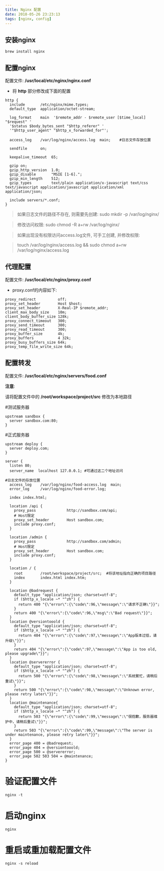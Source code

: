 ```yaml
---
title: Nginx 配置
date: 2018-05-26 23:23:13
tags: [nginx, config]
---
```


## 安装nginx

```shell
brew install nginx
```

## 配置nginx

配置文件: **/usr/local/etc/nginx/nginx.conf**

- 将 __http__ 部分修改成下面的配置

```nginx
http {
  include       /etc/nginx/mime.types;
  default_type  application/octet-stream;

  log_format    main  '$remote_addr - $remote_user [$time_local] "$request" '
  '$status $body_bytes_sent "$http_referer" '
  '"$http_user_agent" "$http_x_forwarded_for"';

  access_log    /var/log/nginx/access.log  main;    #日志文件存放位置

  sendfile      on;

  keepalive_timeout  65;

  gzip on;
  gzip_http_version  1.0;
  gzip_disable       "MSIE [1-6].";
  gzip_min_length    512;
  gzip_types         text/plain application/x-javascript text/css text/javascript application/javascript application/xml application/json;

  include servers/*.conf;
}
```

> 如果日志文件的路径不存在, 则需要先创建: sudo mkdir -p /var/log/nginx/

> 修改访问权限: sudo chmod -R a+rw /var/log/nginx/

> 如果出现没有权限访问access.log文件, 可手工创建, 并修改权限:

> touch /var/log/nginx/access.log && sudo chmod a+rw /var/log/nginx/access.log

## 代理配置

配置文件: **/usr/local/etc/nginx/proxy.conf**

- proxy.conf的内容如下:

```nginx
proxy_redirect          off;
proxy_set_header        Host $host;
proxy_set_header        X-Real-IP $remote_addr;
client_max_body_size    10m;
client_body_buffer_size 128k;
proxy_connect_timeout   300;
proxy_send_timeout      300;
proxy_read_timeout      300;
proxy_buffer_size       4k;
proxy_buffers           4 32k;
proxy_busy_buffers_size 64k;
proxy_temp_file_write_size 64k;
```

## 配置转发

配置文件: **/usr/local/etc/nginx/servers/food.conf**

**注意**: 

请将配置文件中的 **/root/workspace/project/src** 修改为本地路径

#测试服务器

```nginx
upstream sandbox {
  server sandbox.com:80;
}
```

#正式服务器
```nginx
upstream deploy {
  server deploy.com;
}
```

```nginx
server {
  listen 80;
  server_name  localhost 127.0.0.1; #可通过这二个地址访问

#日志文件的存放位置
  access_log    /var/log/nginx/food-access.log  main;
  error_log     /var/log/nginx/food-error.log;

  index index.html;

  location /api {
    proxy_pass              http://sandbox.com/api;
    # Host限定
    proxy_set_header        Host sandbox.com;
    include proxy.conf;
  }

  location /admin {
    proxy_pass              http://sandbox.com/admin;
    # Host限定
    proxy_set_header        Host sandbox.com;
    include proxy.conf;
  }

  location / {
    root        /root/workspace/project/src;  #将该地址指向正确的项目路径
    index       index.html index.htm;
  }

  location @badrequest {
    default_type "application/json; charset=utf-8";
    if ($http_x_locale ~* "^zh") {
      return 400 "{\"error\":{\"code\":96,\"message\":\"请求不正确\"}}";
    }
    return 400 "{\"error\":{\"code\":96,\"msg\":\"Bad request\"}}";
  }
  location @versiontooold {
    default_type "application/json; charset=utf-8";
    if ($http_x_locale ~* "^zh") {
      return 404 "{\"error\":{\"code\":97,\"message\":\"App版本过低，请升级\"}}";
    }
    return 404 "{\"error\":{\"code\":97,\"message\":\"App is too old, please upgrade\"}}";
  }
  location @servererror {
    default_type "application/json; charset=utf-8";
    if ($http_x_locale ~* "^zh") {
      return 500 "{\"error\":{\"code\":98,\"message\":\"系统繁忙，请稍后重试\"}}";
    }
    return 500 "{\"error\":{\"code\":98,\"message\":\"Unknown error, please retry later\"}}";
  }
  location @maintenance{
    default_type "application/json; charset=utf-8";
    if ($http_x_locale ~* "^zh") {
      return 503 "{\"error\":{\"code\":99,\"message\":\"很抱歉，服务器维护中，请稍后重试\"}}";
    }
    return 503 "{\"error\":{\"code\":99,\"message\":\"The server is under maintenance, please retry later\"}}";
  }
  error_page 400 = @badrequest;
  error_page 404 = @versiontooold;
  error_page 500 = @servererror;
  error_page 502 503 504 = @maintenance;
}
```


# 验证配置文件

```shell
nginx -t
```

# 启动nginx

```shell
nginx
```

# 重启或重加载配置文件

```shell
nginx -s reload
```
